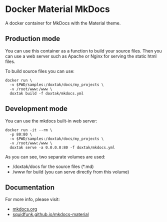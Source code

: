 # Docker Material MkDocs
A docker container for MkDocs with the Material theme.

## Production mode

You can use this container as a function to build your source files.
Then you can use a web server such as Apache or Nginx for serving
the static html files.

To build source files you can use:

``` console
docker run \
  -v $PWD/samples:/doxtak/docs/my_projects \
  -v /root/www:/www \
  doxtak build -f doxtak/mkdocs.yml
```

## Development mode

You can use the mkdocs built-in web server:

``` console
docker run -it --rm \
  -p 80:80 \
  -v $PWD/samples:/doxtak/docs/my_projects \
  -v /root/www:/www \
  doxtak serve -a 0.0.0.0:80 -f doxtak/mkdocs.yml
```

As you can see, two separate volumes are used:

* /doxtak/docs for the source files (*.md)
* /www for build (you can serve directly from this volume)

## Documentation

For more info, please visit:

* [mkdocs.org](https://www.mkdocs.org/)
* [squidfunk.github.io/mkdocs-material](https://squidfunk.github.io/mkdocs-material/)
